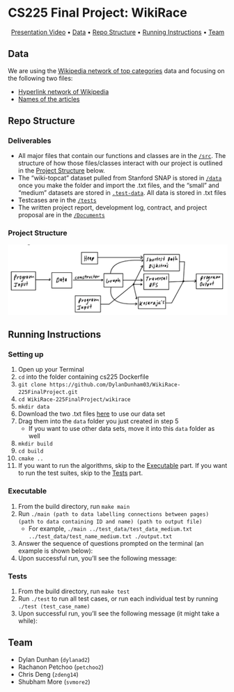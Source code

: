 # CS225 Final Project: WikiRace

<p align="center">
  <a href="#presentation-video">Presentation Video</a> •
  <a href="#data">Data</a> •
  <a href="#repo-structure">Repo Structure</a> •
  <a href="#running-instructions">Running Instructions</a> •
  <a href="#team">Team</a>
</p>

## Data

We are using the [Wikipedia network of top categories](https://snap.stanford.edu/data/wiki-topcats.html) data and focusing on the following two files:

- [Hyperlink network of Wikipedia](https://snap.stanford.edu/data/wiki-topcats.txt.gz)
- [Names of the articles](https://snap.stanford.edu/data/wiki-topcats-page-names.txt.gz)


## Repo Structure

### Deliverables

- All major files that contain our functions and classes are in the [`/src`](https://github.com/DylanDunham03/WikiRace-225FinalProject/tree/main/wikirace/src). The structure of how those files/classes interact with our project is outlined in the [Project Structure](#project-structure) below.
- The “wiki-topcat” dataset pulled from Stanford SNAP is stored in [`/data`](https://github.com/DylanDunham03/WikiRace-225FinalProject/tree/main/wikirace)  once you make the folder and import the .txt files, and the “small” and “medium” datasets are stored in [`.test-data`](https://github.com/DylanDunham03/WikiRace-225FinalProject/tree/main/wikirace/test_data). All data is stored in .txt files
- Testcases are in the [`/tests`](https://github.com/DylanDunham03/WikiRace-225FinalProject/tree/main/wikirace/tests)
- The written project report, development log, contract, and project proposal are in the [`/Documents`](https://github.com/DylanDunham03/WikiRace-225FinalProject/tree/main/Documents)

### Project Structure
<p align="center">
  <img src="./Documents/ProjectStructure.png" width="560"/>
</p>

## Running Instructions

### Setting up 
1. Open up your Terminal
2. `cd` into the folder containing cs225 Dockerfile
3. `git clone https://github.com/DylanDunham03/WikiRace-225FinalProject.git`
4. `cd WikiRace-225FinalProject/wikirace`
5. `mkdir data`
6. Download the two .txt files [here](https://drive.google.com/drive/folders/1n6MIdoUR8Jymwy0taQ4BBBIdNCVNGVSm?usp=share_link) to use our data set
7. Drag them into the `data` folder you just created in step 5
    - If you want to use other data sets, move it into this `data` folder as well
8. `mkdir build`
9. `cd build`
10. `cmake ..`
11. If you want to run the algorithms, skip to the [Executable](#executable) part. If you want to run the test suites, skip to the [Tests](#tests) part.

### Executable
1. From the build directory, run `make main`
2. Run `./main (path to data labelling connections between pages) (path to data containing ID and name) (path to output file)`
    - For example, `./main ../test_data/test_data_medium.txt ../test_data/test_name_medium.txt ./output.txt`
3. Answer the sequence of questions prompted on the terminal (an example is shown below):	
4. Upon successful run, you’ll see the following message:

### Tests
1. From the build directory, run `make test`
2. Run `./test` to run all test cases, or run each individual test by running `./test (test_case_name)`
3. Upon successful run, you’ll see the following message (it might take a while):

## Team


- Dylan Dunhan (`dylanad2`)
- Rachanon Petchoo (`petchoo2`)
- Chris Deng (`zdeng14`)
- Shubham More (`svmore2`)

